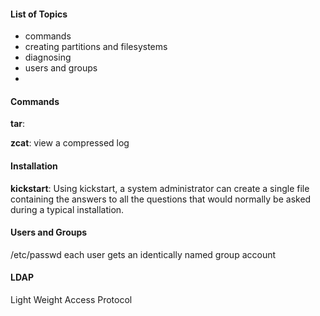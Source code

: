 #### List of Topics
+ commands
+ creating partitions and filesystems
+ diagnosing
+ users and groups
+ 

#### Commands

**tar**: 

**zcat**: view a compressed log

#### Installation 

**kickstart**: Using kickstart, a system administrator can create a single file containing the answers to all the questions that would normally be asked during a typical installation.

#### Users and Groups

/etc/passwd
each user gets an identically named group account


#### LDAP

Light Weight Access Protocol
